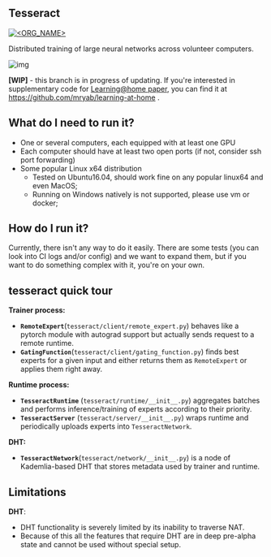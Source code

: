 ## Tesseract

[![<ORG_NAME>](https://circleci.com/gh/learning-at-home/tesseract.svg?style=svg)](https://circleci.com/gh/learning-at-home/tesseract)

Distributed training of large neural networks across volunteer computers.

![img](https://i.imgur.com/GPxolxb.gif)

**[WIP]** - this branch is in progress of updating. If you're interested in
supplementary code for [Learning@home paper](https://arxiv.org/abs/2002.04013),
you can find it at https://github.com/mryab/learning-at-home .

## What do I need to run it?

- One or several computers, each equipped with at least one GPU
- Each computer should have at least two open ports (if not, consider ssh port
  forwarding)
- Some popular Linux x64 distribution
  - Tested on Ubuntu16.04, should work fine on any popular linux64 and even
    MacOS;
  - Running on Windows natively is not supported, please use vm or docker;

## How do I run it?

Currently, there isn't any way to do it easily. There are some tests (you can
look into CI logs and/or config) and we want to expand them, but if you want to
do something complex with it, you're on your own.

## tesseract quick tour

**Trainer process:**

- **`RemoteExpert`**(`tesseract/client/remote_expert.py`) behaves like a pytorch
  module with autograd support but actually sends request to a remote runtime.
- **`GatingFunction`**(`tesseract/client/gating_function.py`) finds best experts
  for a given input and either returns them as `RemoteExpert` or applies them
  right away.

**Runtime process:**

- **`TesseractRuntime`** (`tesseract/runtime/__init__.py`) aggregates batches
  and performs inference/training of experts according to their priority.
- **`TesseractServer`** (`tesseract/server/__init__.py`) wraps runtime and
  periodically uploads experts into `TesseractNetwork`.

**DHT:**

- **`TesseractNetwork`**(`tesseract/network/__init__.py`) is a node of
  Kademlia-based DHT that stores metadata used by trainer and runtime.

## Limitations

**DHT**:

- DHT functionality is severely limited by its inability to traverse NAT.
- Because of this all the features that require DHT are in deep pre-alpha state
  and cannot be used without special setup.
